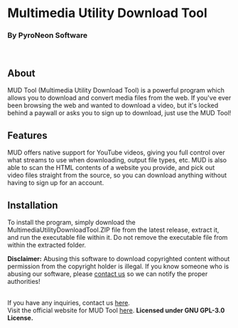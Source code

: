 # Multimedia Utility Download Tool
<h3>By PyroNeon Software</h3><br>

<h2>About</h2>
MUD Tool (Multimedia Utility Download Tool) is a powerful program which allows you to download and convert media files from the web. If you've ever been browsing the web and wanted to download a video, but it's locked behind a paywall or asks you to sign up to download, just use the MUD Tool!
<br>

<h2>Features</h2>
MUD offers native support for YouTube videos, giving you full control over what streams to use when downloading, output file types, etc. MUD is also able to scan the HTML contents of a website you provide, and pick out video files straight from the source, so you can download anything without having to sign up for an account.
<br>

<h2>Installation</h2>
To install the program, simply download the MultimediaUtilityDownloadTool.ZIP file from the latest release, extract it, and run the executable file within it.
Do not remove the executable file from within the extracted folder.
<br>

<b>Disclaimer:</b>
Abusing this software to download copyrighted content without permission from the copyright holder is illegal.
If you know someone who is abusing our software, please <a href="https://www.pyroneon.ml/contact-us/email">contact us</a> so we can notify the proper authorities!

<br>
If you have any inquiries, contact us <a href="https://www.pyroneon.ml/contact-us/email">here</a>.<br>
Visit the official website for MUD Tool <a href="https://www.pyroneon.ml/mudtool">here</a>.
<b> Licensed under GNU GPL-3.0 License. </b>
